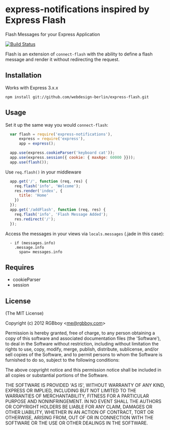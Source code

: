 # express-notifications inspired by Express Flash

  Flash Messages for your Express Application

  [![Build Status](https://secure.travis-ci.org/RGBboy/express-flash.png)](http://travis-ci.org/RGBboy/express-flash)

  Flash is an extension of `connect-flash` with the ability to define a flash message
  and render it without redirecting the request.

## Installation

  Works with Express 3.x.x

    npm install git://github.com/webdesign-berlin/express-flash.git


## Usage

  Set it up the same way you would `connect-flash`:

``` javascript
  var flash = require('express-notifications'),
      express = require('express'),
      app = express();

  app.use(express.cookieParser('keyboard cat'));
  app.use(express.session({ cookie: { maxAge: 60000 }}));
  app.use(flash());
```

Use `req.flash()` in your middleware

``` javascript
  app.get('/', function (req, res) {
    req.flash('info', 'Welcome');
    res.render('index', {
      title: 'Home'
    })
  });
  app.get('/addFlash', function (req, res) {
    req.flash('info', 'Flash Message Added');
    res.redirect('/');
  });
```

Access the messages in your views via `locals.messages` (.jade in this case):

``` jade
  - if (messages.info)
    .message.info
      span= messages.info
```

## Requires

  * cookieParser
  * session

## License 

(The MIT License)

Copyright (c) 2012 RGBboy &lt;me@rgbboy.com&gt;

Permission is hereby granted, free of charge, to any person obtaining
a copy of this software and associated documentation files (the
'Software'), to deal in the Software without restriction, including
without limitation the rights to use, copy, modify, merge, publish,
distribute, sublicense, and/or sell copies of the Software, and to
permit persons to whom the Software is furnished to do so, subject to
the following conditions:

The above copyright notice and this permission notice shall be
included in all copies or substantial portions of the Software.

THE SOFTWARE IS PROVIDED 'AS IS', WITHOUT WARRANTY OF ANY KIND,
EXPRESS OR IMPLIED, INCLUDING BUT NOT LIMITED TO THE WARRANTIES OF
MERCHANTABILITY, FITNESS FOR A PARTICULAR PURPOSE AND NONINFRINGEMENT.
IN NO EVENT SHALL THE AUTHORS OR COPYRIGHT HOLDERS BE LIABLE FOR ANY
CLAIM, DAMAGES OR OTHER LIABILITY, WHETHER IN AN ACTION OF CONTRACT,
TORT OR OTHERWISE, ARISING FROM, OUT OF OR IN CONNECTION WITH THE
SOFTWARE OR THE USE OR OTHER DEALINGS IN THE SOFTWARE.
